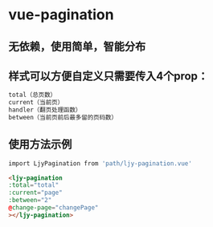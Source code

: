 # vue-pagination
## 无依赖，使用简单，智能分布

## 样式可以方便自定义只需要传入4个prop：
``` bash
total（总页数） 
current（当前页）
handler（翻页处理函数）
between（当前页前后最多留的页码数）
```

## 使用方法示例
``` bash
import LjyPagination from 'path/ljy-pagination.vue'
```
``` html
<ljy-pagination
:total="total"
:current="page"
:between="2"
@change-page="changePage"
></ljy-pagination>
```